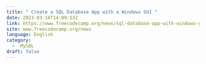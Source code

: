 ```yaml
---
title: " Create a SQL Database App with a Windows GUI "
date: 2023-03-16T14:09:53Z
link: https://www.freecodecamp.org/news/sql-database-app-with-windows-gui/?utm_medium=RSS&utm_source=news.12bit.vn
site: www.freecodecamp.org/news
language: English
category:
  -  MySQL 
draft: false
---
```

